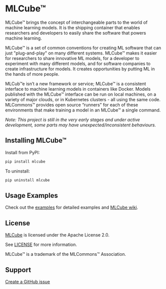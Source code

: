 # MLCube™

MLCube™ brings the concept of interchangeable parts to the world of machine learning models.  It is the shipping container that enables researchers and developers to easily share the software that powers machine learning. 

MLCube™ is a set of common conventions for creating ML software that can just "plug-and-play" on many different systems. MLCube™ makes it easier for researchers to share innovative ML models, for a developer to experiment with many different models, and for software companies to create infrastructure for models. It creates opportunities by putting ML in the hands of more people.

MLCub™e isn’t a new framework or service; MLCube™ is a consistent interface to machine learning models in containers like Docker.  Models published with the MLCube™ interface can be run on local machines, on a variety of major clouds, or in Kubernetes clusters - all using the same code. MLCommons™ provides open source “runners” for each of these environments that make training a model in an MLCube™ a single command. 

*Note: This project is still in the very early stages and under active development, some parts may have unexpected/inconsistent behaviours.*

## Installing MLCube™

Install from PyPI:  
```sh
pip install mlcube
```

To uninstall:

```sh
pip uninstall mlcube
```


## Usage Examples

Check out the [examples](https://github.com/mlcommons/mlcube_examples) for detailed examples and [MLCube wiki](https://mlcommons.github.io/mlcube).

## License
[MLCube](https://github.com/mlcommons/mlcube/) is licensed under the Apache License 2.0. 

See [LICENSE](https://github.com/mlcommons/mlcube/blob/master/LICENSE) for more information.

MLCube™ is a trademark of the MLCommons™ Association.

## Support

[Create a GitHub issue](https://github.com/mlcommons/mlcube/issues/new/choose)
